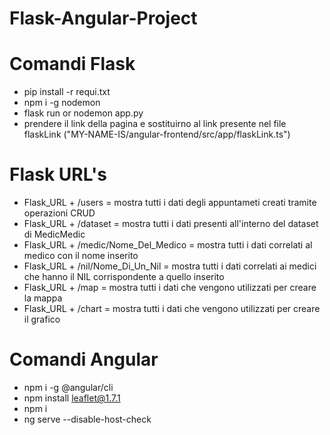 # Flask-Angular-Project
# Comandi Flask
- pip install -r requi.txt
- npm i -g nodemon
- flask run or nodemon app.py
- prendere il link della pagina e sostituirno al link presente nel file flaskLink ("MY-NAME-IS/angular-frontend/src/app/flaskLink.ts")

# Flask URL's
- Flask_URL + /users = mostra tutti i dati degli appuntameti creati tramite operazioni CRUD
- Flask_URL + /dataset = mostra tutti i dati presenti all'interno del dataset di MedicMedic
- Flask_URL + /medic/Nome_Del_Medico = mostra tutti i dati correlati al medico con il nome inserito
- Flask_URL + /nil/Nome_Di_Un_Nil = mostra tutti i dati correlati ai medici che hanno il NIL corrispondente a quello inserito
- Flask_URL + /map = mostra tutti i dati che vengono utilizzati per creare la mappa
- Flask_URL + /chart = mostra tutti i dati che vengono utilizzati per creare il grafico

# Comandi Angular
- npm i -g @angular/cli
- npm install leaflet@1.7.1
- npm i
- ng serve --disable-host-check
